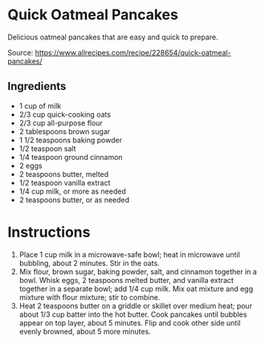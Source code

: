 # Quick Oatmeal Pancakes

Delicious oatmeal pancakes that are easy and quick to prepare.

Source: https://www.allrecipes.com/recipe/228654/quick-oatmeal-pancakes/

## Ingredients

- 1 cup of milk
- 2/3 cup quick-cooking oats
- 2/3 cup all-purpose flour
- 2 tablespoons brown sugar
- 1 1/2 teaspoons baking powder
- 1/2 teaspoon salt
- 1/4 teaspoon ground cinnamon
- 2 eggs
- 2 teaspoons butter, melted
- 1/2 teaspoon vanilla extract
- 1/4 cup milk, or more as needed
- 2 teaspoons butter, or as needed


# Instructions

1. Place 1 cup milk in a microwave-safe bowl; heat in microwave until bubbling, about 2 minutes. Stir in the oats.
2. Mix flour, brown sugar, baking powder, salt, and cinnamon together in a bowl. Whisk eggs, 2 teaspoons melted butter, and vanilla extract together in a separate bowl; add 1/4 cup milk. Mix oat mixture and egg mixture with flour mixture; stir to combine.
3. Heat 2 teaspoons butter on a griddle or skillet over medium heat; pour about 1/3 cup batter into the hot butter. Cook pancakes until bubbles appear on top layer, about 5 minutes. Flip and cook other side until evenly browned, about 5 more minutes.


